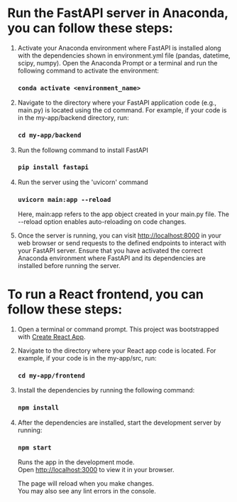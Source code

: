 # Run the FastAPI server in Anaconda, you can follow these steps:

1. Activate your Anaconda environment where FastAPI is installed along with the dependencies shown in environment.yml file (pandas, datetime, scipy, numpy). Open the Anaconda Prompt or a terminal and run the following        command to activate the environment:
   ### `conda activate <environment_name>` 

2. Navigate to the directory where your FastAPI application code (e.g., main.py) is located using the cd command. For example, if your code is in the my-app/backend directory, run:
   ### `cd my-app/backend`

3. Run the followng command to install FastAPI
   ### `pip install fastapi`

4. Run the server using the 'uvicorn' command
   ### `uvicorn main:app --reload`
   Here, main:app refers to the app object created in your main.py file. The --reload option enables auto-reloading on code changes.

5. Once the server is running, you can visit [http://localhost:8000](http://localhost:8000) in your web browser or send requests to the defined endpoints to interact with your FastAPI server.
   Ensure that you have activated the correct Anaconda environment where FastAPI and its dependencies are installed before running the server.

# To run a React frontend, you can follow these steps:

1. Open a terminal or command prompt.
   This project was bootstrapped with [Create React App](https://github.com/facebook/create-react-app).
2. Navigate to the directory where your React app code is located. For example, if your code is in the my-app/src, run:
   ### `cd my-app/frontend`
3. Install the dependencies by running the following command:
   ### `npm install`
4. After the dependencies are installed, start the development server by running:
   ### `npm start`

   Runs the app in the development mode.\
   Open [http://localhost:3000](http://localhost:3000) to view it in your browser.

   The page will reload when you make changes.\
   You may also see any lint errors in the console.


